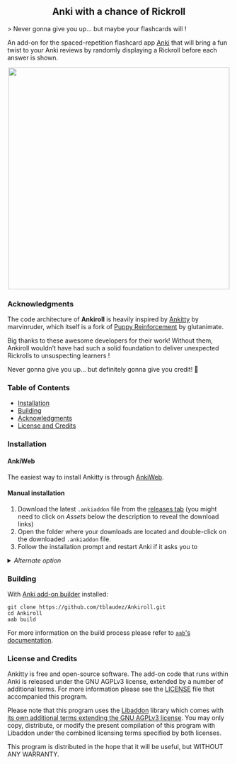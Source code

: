 <h2 align="center">Anki with a chance of Rickroll</h2>
> Never gonna give you up... but maybe your flashcards will !

An add-on for the spaced-repetition flashcard app [Anki](https://apps.ankiweb.net/) that will bring a fun twist to your Anki reviews by randomly displaying a Rickroll before each answer is shown.

<p align="center"><img src="screenshots/rick.gif" height=500></p>

### Acknowledgments

The code architecture of **Ankiroll** is heavily inspired by [Ankitty](https://github.com/marvinruder/ankitty) by marvinruder, which itself is a fork of [Puppy Reinforcement](https://github.com/glutanimate/puppy-reinforcement) by glutanimate.

Big thanks to these awesome developers for their work! Without them, Ankiroll wouldn’t have had such a solid foundation to deliver unexpected Rickrolls to unsuspecting learners !

Never gonna give you up... but definitely gonna give you credit! 🚀

### Table of Contents <!-- omit in toc -->

<!-- MarkdownTOC levels="1,2,3" -->

- [Installation](#installation)
- [Building](#building)
- [Acknowledgments](#acknowledgments)
- [License and Credits](#license-and-credits)

<!-- /MarkdownTOC -->

### Installation

#### AnkiWeb <!-- omit in toc -->

The easiest way to install Ankitty is through [AnkiWeb](https://ankiweb.net/shared/info/597778000).

#### Manual installation <!-- omit in toc -->

1. Download the latest `.ankiaddon` file from the [releases tab](https://github.com/tblaudez/Ankiroll/releases) (you might need to click on *Assets* below the description to reveal the download links)
2. Open the folder where your downloads are located and double-click on the downloaded `.ankiaddon` file.
3. Follow the installation prompt and restart Anki if it asks you to

<details>

<summary><i>Alternate option</i></summary>

1. Download the latest `.ankiaddon` package from the [releases tab](https://github.com/tblaudez/Ankiroll/releases) (you might need to click on *Assets* below the description to reveal the download links)
2. From Anki's main window, head to *Tools* → *Add-ons*
3. Drag-and-drop the `.ankiaddon` package onto the add-ons list
4. Restart Anki

</details>

### Building

With [Anki add-on builder](https://github.com/glutanimate/anki-addon-builder/) installed:

    git clone https://github.com/tblaudez/Ankiroll.git
    cd Ankiroll
    aab build

For more information on the build process please refer to [`aab`'s documentation](https://github.com/glutanimate/anki-addon-builder/#usage).


### License and Credits

Ankitty is free and open-source software. The add-on code that runs within Anki is released under the GNU AGPLv3 license, extended by a number of additional terms. For more information please see the [LICENSE](https://github.com/marvinruder/ankitty/blob/main/LICENSE) file that accompanied this program.

Please note that this program uses the [Libaddon](https://github.com/glutanimate/anki-libaddon/) library which comes with [its own additional terms extending the GNU AGPLv3 license](https://github.com/marvinruder/ankitty/blob/main/src/puppy_reinforcement/libaddon/LICENSE). You may only copy, distribute, or modify the present compilation of this program with Libaddon under the combined licensing terms specified by both licenses.

This program is distributed in the hope that it will be useful, but WITHOUT ANY WARRANTY.

